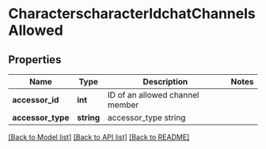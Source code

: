 # CharacterscharacterIdchatChannelsAllowed

## Properties
Name | Type | Description | Notes
------------ | ------------- | ------------- | -------------
**accessor_id** | **int** | ID of an allowed channel member | 
**accessor_type** | **string** | accessor_type string | 

[[Back to Model list]](../README.md#documentation-for-models) [[Back to API list]](../README.md#documentation-for-api-endpoints) [[Back to README]](../README.md)


